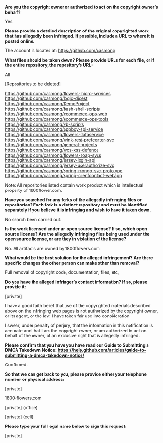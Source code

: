 **Are you the copyright owner or authorized to act on the copyright owner’s behalf?**

Yes

**Please provide a detailed description of the original copyrighted work that has allegedly been infringed. If possible, include a URL to where it is posted online.**

The account is located at: https://github.com/casmong

**What files should be taken down? Please provide URLs for each file, or if the entire repository, the repository’s URL:**

All

[Repositories to be deleted]



https://github.com/casmong/flowers-micro-services  
https://github.com/casmong/logic-digest  
https://github.com/casmong/DemoProject  
https://github.com/casmong/bash-shell-scripts  
https://github.com/casmong/ecommerce-ops-web  
https://github.com/casmong/ecommerce-ops-tools  
https://github.com/casmong/vb-scripts  
https://github.com/casmong/appboy-api-service  
https://github.com/casmong/flowers-dataservice  
https://github.com/casmong/wink-rest-prefcenter-svc  
https://github.com/casmong/general-projects  
https://github.com/casmong/wcs-xss-defence  
https://github.com/casmong/flowers-soap-svcs  
https://github.com/casmong/jersey-login-api  
https://github.com/casmong/jersey-userauthorize-svc  
https://github.com/casmong/spring-mongo-svc-prototype  
https://github.com/casmong/spring-clientcontact-webapp

Note: All repositories listed contain work product which is intellectual property of 1800flower.com.

**Have you searched for any forks of the allegedly infringing files or repositories? Each fork is a distinct repository and must be identified separately if you believe it is infringing and wish to have it taken down.**

No search been carried out.

**Is the work licensed under an open source license? If so, which open source license? Are the allegedly infringing files being used under the open source license, or are they in violation of the license?**

No. All artifacts are owned by 1800flowers.com 

**What would be the best solution for the alleged infringement? Are there specific changes the other person can make other than removal?**

Full removal of copyright code, documentation, files, etc, 

**Do you have the alleged infringer’s contact information? If so, please provide it:**

[private]

I have a good faith belief that use of the copyrighted materials described above on the infringing web pages is not authorized by the copyright owner, or its agent, or the law. I have taken fair use into consideration.

I swear, under penalty of perjury, that the information in this notification is accurate and that I am the copyright owner, or am authorized to act on behalf of the owner, of an exclusive right that is allegedly infringed.

**Please confirm that you have you have read our Guide to Submitting a DMCA Takedown Notice: https://help.github.com/articles/guide-to-submitting-a-dmca-takedown-notice/**

Confirmed.

**So that we can get back to you, please provide either your telephone number or physical address:**

[private]  

1800-flowers.com 

[private] (office)

[private] (cell)



**Please type your full legal name below to sign this request:**


[private]
